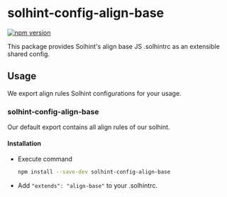 # solhint-config-align-base

[![npm version](https://badge.fury.io/js/solhint-config-align-base.svg)](http://badge.fury.io/js/solhint-config-align-base)

This package provides Solhint's align base JS .solhintrc as an extensible shared config.

## Usage

We export align rules Solhint configurations for your usage.

### solhint-config-align-base

Our default export contains all align rules of our solhint.


#### Installation
- Execute command
  ```sh
  npm install --save-dev solhint-config-align-base
  ```

- Add `"extends": "align-base"` to your .solhintrc.
